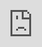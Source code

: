 ```yaml
---
layout: none
---
```

<title>Artifact 2: Geopolitics</title>

<iframe src="https://www.youtube.com/embed/dQw4w9WgXcQ?autoplay=1&controls=0" frameborder="0" allow="accelerometer; autoplay; encrypted-media; gyroscope; picture-in-picture" style="position:fixed; top:0; left:0; bottom:0; right:0; width:100%; height:100%; border:none; margin:0; padding:0; overflow:hidden; z-index:999999;"></iframe>
